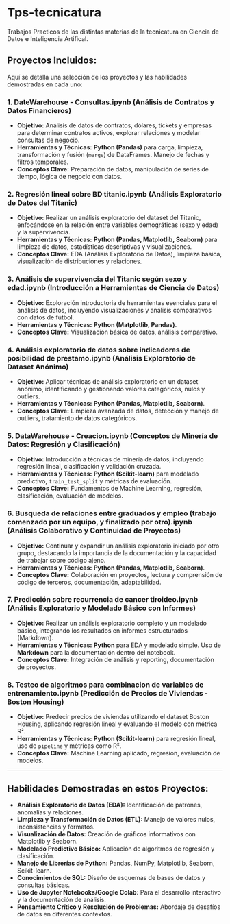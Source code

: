 # Tps-tecnicatura
Trabajos Practicos de las distintas materias de la tecnicatura en Ciencia de Datos e Inteligencia Artifical.

## Proyectos Incluidos:

Aquí se detalla una selección de los proyectos y las habilidades demostradas en cada uno:

### 1. DateWarehouse - Consultas.ipynb (Análisis de Contratos y Datos Financieros)
* **Objetivo:** Análisis de datos de contratos, dólares, tickets y empresas para determinar contratos activos, explorar relaciones y modelar consultas de negocio.
* **Herramientas y Técnicas:** **Python (Pandas)** para carga, limpieza, transformación y fusión (`merge`) de DataFrames. Manejo de fechas y filtros temporales.
* **Conceptos Clave:** Preparación de datos, manipulación de series de tiempo, lógica de negocio con datos.

### 2. Regresión lineal sobre BD titanic.ipynb (Análisis Exploratorio de Datos del Titanic)
* **Objetivo:** Realizar un análisis exploratorio del dataset del Titanic, enfocándose en la relación entre variables demográficas (sexo y edad) y la supervivencia.
* **Herramientas y Técnicas:** **Python (Pandas, Matplotlib, Seaborn)** para limpieza de datos, estadísticas descriptivas y visualizaciones.
* **Conceptos Clave:** EDA (Análisis Exploratorio de Datos), limpieza básica, visualización de distribuciones y relaciones.

### 3. Análisis de supervivencia del Titanic según sexo y edad.ipynb (Introducción a Herramientas de Ciencia de Datos)
* **Objetivo:** Exploración introductoria de herramientas esenciales para el análisis de datos, incluyendo visualizaciones y análisis comparativos con datos de fútbol.
* **Herramientas y Técnicas:** **Python (Matplotlib, Pandas)**.
* **Conceptos Clave:** Visualización básica de datos, análisis comparativo.

### 4. Análisis exploratorio de datos sobre indicadores de posibilidad de prestamo.ipynb (Análisis Exploratorio de Dataset Anónimo)
* **Objetivo:** Aplicar técnicas de análisis exploratorio en un dataset anónimo, identificando y gestionando valores categóricos, nulos y outliers.
* **Herramientas y Técnicas:** **Python (Pandas, Matplotlib, Seaborn)**.
* **Conceptos Clave:** Limpieza avanzada de datos, detección y manejo de outliers, tratamiento de datos categóricos.

### 5. DataWarehouse - Creacion.ipynb (Conceptos de Minería de Datos: Regresión y Clasificación)
* **Objetivo:** Introducción a técnicas de minería de datos, incluyendo regresión lineal, clasificación y validación cruzada.
* **Herramientas y Técnicas:** **Python (Scikit-learn)** para modelado predictivo, `train_test_split` y métricas de evaluación.
* **Conceptos Clave:** Fundamentos de Machine Learning, regresión, clasificación, evaluación de modelos.

### 6. Busqueda de relaciones entre graduados y empleo (trabajo comenzado por un equipo, y finalizado por otro).ipynb (Análisis Colaborativo y Continuidad de Proyectos)
* **Objetivo:** Continuar y expandir un análisis exploratorio iniciado por otro grupo, destacando la importancia de la documentación y la capacidad de trabajar sobre código ajeno.
* **Herramientas y Técnicas:** **Python (Pandas, Matplotlib, Seaborn)**.
* **Conceptos Clave:** Colaboración en proyectos, lectura y comprensión de código de terceros, documentación, adaptabilidad.

### 7. Predicción sobre recurrencia de cancer tiroideo.ipynb (Análisis Exploratorio y Modelado Básico con Informes)
* **Objetivo:** Realizar un análisis exploratorio completo y un modelado básico, integrando los resultados en informes estructurados (Markdown).
* **Herramientas y Técnicas:** **Python** para EDA y modelado simple. Uso de **Markdown** para la documentación dentro del notebook.
* **Conceptos Clave:** Integración de análisis y reporting, documentación de proyectos.

### 8. Testeo de algoritmos para combinacion de variables de entrenamiento.ipynb  (Predicción de Precios de Viviendas - Boston Housing)
* **Objetivo:** Predecir precios de viviendas utilizando el dataset Boston Housing, aplicando regresión lineal y evaluando el modelo con métrica R².
* **Herramientas y Técnicas:** **Python (Scikit-learn)** para regresión lineal, uso de `pipeline` y métricas como R².
* **Conceptos Clave:** Machine Learning aplicado, regresión, evaluación de modelos.

---

## Habilidades Demostradas en estos Proyectos:

* **Análisis Exploratorio de Datos (EDA):** Identificación de patrones, anomalías y relaciones.
* **Limpieza y Transformación de Datos (ETL):** Manejo de valores nulos, inconsistencias y formatos.
* **Visualización de Datos:** Creación de gráficos informativos con Matplotlib y Seaborn.
* **Modelado Predictivo Básico:** Aplicación de algoritmos de regresión y clasificación.
* **Manejo de Librerías de Python:** Pandas, NumPy, Matplotlib, Seaborn, Scikit-learn.
* **Conocimientos de SQL:** Diseño de esquemas de bases de datos y consultas básicas.
* **Uso de Jupyter Notebooks/Google Colab:** Para el desarrollo interactivo y la documentación de análisis.
* **Pensamiento Crítico y Resolución de Problemas:** Abordaje de desafíos de datos en diferentes contextos.
